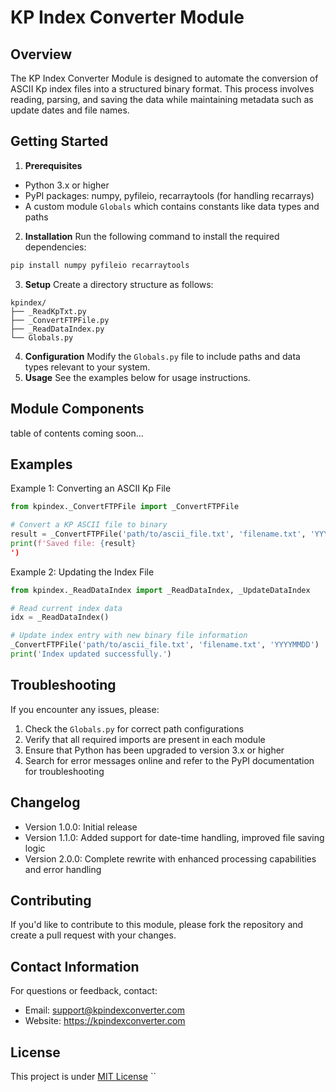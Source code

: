 # KP Index Converter Module

## Overview
The KP Index Converter Module is designed to automate the conversion of ASCII Kp index files into a structured binary format. This process involves reading, parsing, and saving the data while maintaining metadata such as update dates and file names.

## Getting Started
1. **Prerequisites**
- Python 3.x or higher
- PyPI packages: numpy, pyfileio, recarraytools (for handling recarrays)
- A custom module `Globals` which contains constants like data types and paths
2. **Installation**
Run the following command to install the required dependencies:
```bash
pip install numpy pyfileio recarraytools
```
3. **Setup**
Create a directory structure as follows:
```
kpindex/
├── _ReadKpTxt.py
├── _ConvertFTPFile.py
├── _ReadDataIndex.py
└── Globals.py
```
4. **Configuration**
Modify the `Globals.py` file to include paths and data types relevant to your system.
5. **Usage**
See the examples below for usage instructions.

## Module Components
table of contents coming soon...

## Examples
Example 1: Converting an ASCII Kp File
```python
from kpindex._ConvertFTPFile import _ConvertFTPFile

# Convert a KP ASCII file to binary
result = _ConvertFTPFile('path/to/ascii_file.txt', 'filename.txt', 'YYYYMMDD')
print(f'Saved file: {result}
')
```

Example 2: Updating the Index File
```python
from kpindex._ReadDataIndex import _ReadDataIndex, _UpdateDataIndex

# Read current index data
idx = _ReadDataIndex()

# Update index entry with new binary file information
_ConvertFTPFile('path/to/ascii_file.txt', 'filename.txt', 'YYYYMMDD')
print('Index updated successfully.')
```

## Troubleshooting
If you encounter any issues, please:
1. Check the `Globals.py` for correct path configurations
2. Verify that all required imports are present in each module
3. Ensure that Python has been upgraded to version 3.x or higher
4. Search for error messages online and refer to the PyPI documentation for troubleshooting

## Changelog
- Version 1.0.0: Initial release
- Version 1.1.0: Added support for date-time handling, improved file saving logic
- Version 2.0.0: Complete rewrite with enhanced processing capabilities and error handling

## Contributing
If you'd like to contribute to this module, please fork the repository and create a pull request with your changes.

## Contact Information
For questions or feedback, contact:
- Email: support@kpindexconverter.com
- Website: https://kpindexconverter.com

## License
This project is under [MIT License](https://github.com/username/license)
``